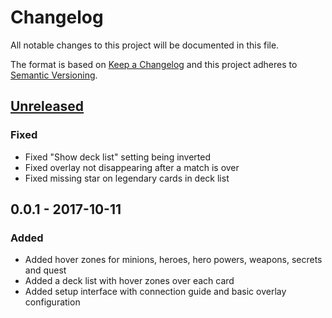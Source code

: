 # Changelog
All notable changes to this project will be documented in this file.

The format is based on [Keep a Changelog](http://keepachangelog.com/en/1.0.0/)
and this project adheres to [Semantic Versioning](http://semver.org/spec/v2.0.0.html).

## [Unreleased]
### Fixed
- Fixed "Show deck list" setting being inverted
- Fixed overlay not disappearing after a match is over
- Fixed missing star on legendary cards in deck list

## 0.0.1 - 2017-10-11
### Added
- Added hover zones for minions, heroes, hero powers, weapons, secrets and quest
- Added a deck list with hover zones over each card
- Added setup interface with connection guide and basic overlay configuration

[Unreleased]: https://github.com/HearthSim/twitch-hdt-frontend/compare/0.0.1...HEAD

